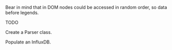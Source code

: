 Bear in mind that in DOM nodes could be accessed in random order, so data before legends.

TODO

Create  a Parser class.

Populate an InfluxDB.